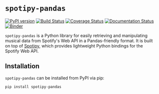 `spotipy-pandas`
================

[![PyPI version](https://badge.fury.io/py/spotipy-pandas.svg)](https://badge.fury.io/py/spotipy-pandas)
[![Build Status](https://travis-ci.org/evhub/spotipy-pandas.svg?branch=master)](https://travis-ci.org/evhub/spotipy-pandas)
[![Coverage Status](https://coveralls.io/repos/github/evhub/spotipy-pandas/badge.svg?branch=master)](https://coveralls.io/github/evhub/spotipy-pandas?branch=master)
[![Documentation Status](https://readthedocs.org/projects/spotipy-pandas/badge/?version=latest)](https://spotipy-pandas.readthedocs.io/en/latest/?badge=latest)
[![Binder](https://mybinder.org/badge_logo.svg)](https://mybinder.org/v2/gh/evhub/spotipy-pandas/master?filepath=examples%2Fspotipy-pandas.ipynb)

`spotipy-pandas` is a Python library for easily retrieving and manipulating
musical data from Spotify's Web API in a Pandas-friendly format. It is built on
top of [Spotipy](https://github.com/spotipy-dev/spotipy), which provides
lightweight Python bindings for the Spotify Web API.

Installation
------------
`spotipy-pandas` can be installed from PyPI via pip:

```bash
pip install spotipy-pandas
```